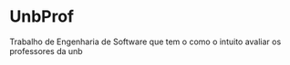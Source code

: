 # UnbProf
Trabalho de Engenharia de Software que tem o como o intuito avaliar os professores da unb
